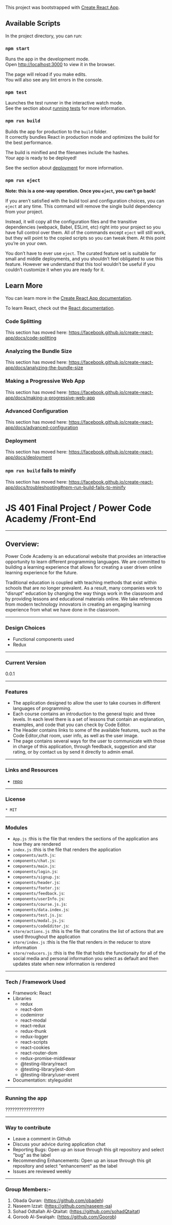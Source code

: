 This project was bootstrapped with [Create React App](https://github.com/facebook/create-react-app).

## Available Scripts

In the project directory, you can run:

### `npm start`

Runs the app in the development mode.<br />
Open [http://localhost:3000](http://localhost:3000) to view it in the browser.

The page will reload if you make edits.<br />
You will also see any lint errors in the console.

### `npm test`

Launches the test runner in the interactive watch mode.<br />
See the section about [running tests](https://facebook.github.io/create-react-app/docs/running-tests) for more information.

### `npm run build`

Builds the app for production to the `build` folder.<br />
It correctly bundles React in production mode and optimizes the build for the best performance.

The build is minified and the filenames include the hashes.<br />
Your app is ready to be deployed!

See the section about [deployment](https://facebook.github.io/create-react-app/docs/deployment) for more information.

### `npm run eject`

**Note: this is a one-way operation. Once you `eject`, you can’t go back!**

If you aren’t satisfied with the build tool and configuration choices, you can `eject` at any time. This command will remove the single build dependency from your project.

Instead, it will copy all the configuration files and the transitive dependencies (webpack, Babel, ESLint, etc) right into your project so you have full control over them. All of the commands except `eject` will still work, but they will point to the copied scripts so you can tweak them. At this point you’re on your own.

You don’t have to ever use `eject`. The curated feature set is suitable for small and middle deployments, and you shouldn’t feel obligated to use this feature. However we understand that this tool wouldn’t be useful if you couldn’t customize it when you are ready for it.

## Learn More

You can learn more in the [Create React App documentation](https://facebook.github.io/create-react-app/docs/getting-started).

To learn React, check out the [React documentation](https://reactjs.org/).

### Code Splitting

This section has moved here: https://facebook.github.io/create-react-app/docs/code-splitting

### Analyzing the Bundle Size

This section has moved here: https://facebook.github.io/create-react-app/docs/analyzing-the-bundle-size

### Making a Progressive Web App

This section has moved here: https://facebook.github.io/create-react-app/docs/making-a-progressive-web-app

### Advanced Configuration

This section has moved here: https://facebook.github.io/create-react-app/docs/advanced-configuration

### Deployment

This section has moved here: https://facebook.github.io/create-react-app/docs/deployment

### `npm run build` fails to minify

This section has moved here: https://facebook.github.io/create-react-app/docs/troubleshooting#npm-run-build-fails-to-minify
# JS 401 Final Project / Power Code Academy /Front-End
***

## Overview:

Power Code Academy is an educational website that provides an interactive opportunity to learn different programming languages. We are committed to building a learning experience that allows for creating a user driven online learning experience for the future.

Traditional education is coupled with teaching methods that exist within schools that are no longer prevalent. As a result, many companies work to "disrupt" education by changing the way things work in the classroom and by providing lessons and educational materials online. We take references from modern technology innovators in creating an engaging learning experience from what we have done in the classroom.
***
### Design Choices
- Functional components used
- Redux
***
### Current Version
0.0.1
***
### Features

- The application designed to allow the user to take courses in different languages ​​of programming.
- Each course contains an introduction to the general topic and three levels. In each level there is a set of lessons that contain an explanation, examples, and code that you can check by Code Editor.
- The Header contains links to some of the available features, such as the Code Editor,chat room, user info, as well as the user image.
- The page contains several ways for the user to communicate with those in charge of this application, through feedback, suggestion and star rating, or by contact us by send it directly to admin email.
***
### Links and Resources
* [repo](https://github.com/401-project-SGON/power-Code-Front-End)
***
### License
    * MIT
***
### Modules

* `App.js` :this is the file that renders the sections of the application ans how they are rendered
* `index.js` :this is the file that renders the application
* `components/auth.js`:
* `components/chat.js`:
* `components/main.js`:
* `components/login.js`:
* `components/signup.js`:
* `components/header.js`:
* `components/footer.js`:
* `components/feedback.js`:
* `components/userInfo.js`:
* `components/course.js.js`:
* `components/data.index.js`:
* `components/test.js.js`:
* `components/modal.js.js`:
* `components/codeEditor.js`:
* `store/actions.js` :this is the file that conatins the list of actions that are used throughout the application
* `store/index.js` :this is the file that renders in the reducer to store information
* `store/reducers.js` :this is the file that holds the functionaity for all of the social media and personal information you select as default and then updates state when new information is rendered 
***
### Tech / Framework Used

- Framework: React
- Libraries
    - redux
    - react-dom
    - codemirror
    - react-modal
    - react-redux
    - redux-thunk
    - redux-logger
    - react-scripts
    - react-cookies
    - react-router-dom 
    - redux-promise-middlewar
    - @testing-library/react
    - @testing-library/jest-dom
    - @testing-library/user-event
- Documentation: styleguidist
***
### Running the app
?????????????????
***
### Way to contribute

- Leave a comment in Github
- Discuss your advice during application chat 
- Reporting Bugs: Open up an issue through this git repository and select "bug" as the label
- Recommending Enhancements: Open up an issue through this git repository and select "enhancement" as the label
- Issues are reviewed weekly
***
### Group Members:-

1. Obada Quran: (https://github.com/obadeh)
2. Naseem Izzat: (https://github.com/naseem-qa)
3. Sohad Odtallah Al-Qtaitat: (https://github.com/sohadQtaitat)
4. Goroob Al-Swalqah: (https://github.com/Goorob)
